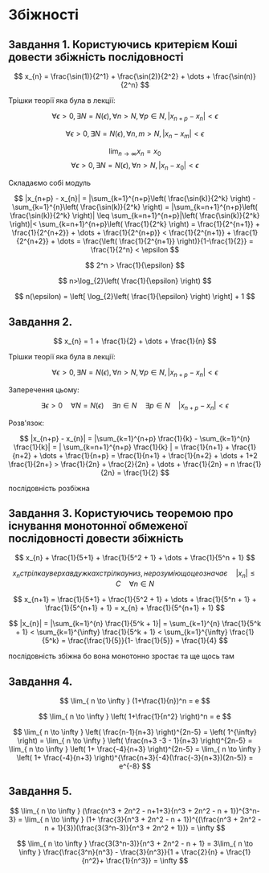 # Збіжності

## Завдання 1. Користуючись критерієм Коші довести збіжність послідовності

$$
x_{n} = \frac{\sin(1)}{2^1} + \frac{\sin(2)}{2^2} + \dots + \frac{\sin(n)}{2^n}
$$

Трішки теорії яка була в лекції:

$$
\forall \epsilon > 0, \exists N = N(\epsilon), \forall n > N, \forall p \in N, |x_{n+p}-x_{n}| < \epsilon
$$

$$
\forall \epsilon > 0, \exists N = N(\epsilon), \forall n,m > N, |x_{n} - x_{m}| < \epsilon
$$

$$
\lim_{ n \to \infty } x_{n} = x_{0}
$$
$$
\forall \epsilon > 0, \exists N = N(\epsilon), \forall n > N, |x_{n} - x_{0}| < \epsilon
$$

Складаємо собі модуль

$$
|x_{n+p} - x_{n}| = |\sum_{k=1}^{n+p}\left( \frac{\sin(k)}{2^k} \right) - \sum_{k=1}^{n}\left( \frac{\sin(k)}{2^k} \right) = |\sum_{k=n+1}^{n+p}\left( \frac{\sin(k)}{2^k} \right)| \leq \sum_{k=n+1}^{n+p}|\left( \frac{\sin(k)}{2^k} \right)|< \sum_{k=n+1}^{n+p}\left( \frac{1}{2^k} \right) = \frac{1}{2^{n+1}} + \frac{1}{2^{n+2}} + \dots + \frac{1}{2^{n+p}} < \frac{1}{2^{n+1}} + \frac{1}{2^{n+2}} + \dots = \frac{\left( \frac{1}{2^{n+1}} \right)}{1-\frac{1}{2}} = \frac{1}{2^n} < \epsilon
$$

$$
2^n > \frac{1}{\epsilon}
$$

$$
n>\log_{2}\left( \frac{1}{\epsilon} \right)
$$

$$
n(\epsilon) = \left[ \log_{2}\left( \frac{1}{\epsilon} \right) \right] + 1
$$

## Завдання 2.

$$
x_{n} = 1 + \frac{1}{2} + \dots + \frac{1}{n}
$$

Трішки теорії яка була в лекції:

$$
\forall \epsilon > 0, \exists N = N(\epsilon), \forall n > N, \forall p \in N, |x_{n+p}-x_{n}| < \epsilon
$$

Заперечення цьому:

$$
\exists \epsilon > 0 \quad \forall N= N(\epsilon) \quad \exists n \in N \quad \exists p \in N \quad |x_{n+p} - x_{n}| < \epsilon
$$

Розв'язок:

$$
|x_{n+p} - x_{n}| = |\sum_{k=1}^{n+p} \frac{1}{k} - \sum_{k=1}^{n} \frac{1}{k}| = | \sum_{k=n+1}^{n+p} \frac{1}{k} | = \frac{1}{n+1} + \frac{1}{n+2} + \dots + \frac{1}{n+p} = \frac{1}{n+1} + \frac{1}{n+2} + \dots + 1+2 \frac{1}{2n+} > \frac{1}{2n} + \frac{2}{2n} + \dots + \frac{1}{2n} = n \frac{1}{2n} = \frac{1}{2}
$$

послідовність розбіжна

## Завдання 3. Користуючись теоремою про існування монотонної обмеженої послідовності довести збіжність

$$
x_{n} + \frac{1}{5+1} + \frac{1}{5^2 + 1} + \dots + \frac{1}{5^n + 1}
$$

$$
x_{n} стрілка уверх а в дужках стрілка униз, не розумію що це означає \quad |x_{n}| \leq C \quad \forall n \in N
$$

$$
x_{n+1} = \frac{1}{5+1} + \frac{1}{5^2 + 1} + \dots + \frac{1}{5^n + 1} + \frac{1}{5^{n+1} + 1} = x_{n} + \frac{1}{5^{n+1} + 1}
$$

$$
|x_{n}| = |\sum_{k=1}^{n} \frac{1}{5^k + 1}| = \sum_{k=1}^{n} \frac{1}{5^k + 1} < \sum_{k=1}^{\infty} \frac{1}{5^k + 1} < \sum_{k=1}^{\infty} \frac{1}{5^k} = \frac{\frac{1}{5}}{1- \frac{1}{5}} = \frac{1}{4}
$$

послідовність збіжна бо вона монотонно зростає та ще щось там

## Завдання 4. 

$$
\lim_{ n \to \infty } (1+\frac{1}{n})^n = e
$$

$$
\lim_{ n \to \infty } \left( 1+\frac{1}{n^2} \right)^n = e
$$

$$
\lim_{ n \to \infty } \left(  \frac{n-1}{n+3} \right)^{2n-5} = \left( 1^{\infty} \right) = \lim_{ n \to \infty } \left(  \frac{n+3 -3 - 1}{n+3}  \right)^{2n-5} = \lim_{ n \to \infty } \left( 1+ \frac{-4}{n+3} \right)^{2n-5} = \lim_{ n \to \infty } \left( 1+ \frac{-4}{n+3} \right)^{\frac{n+3}{-4}(\frac{-3}{n+3})(2n-5)} = e^{-8}
$$

## Завдання 5.

$$
\lim_{ n \to \infty } (\frac{n^3 + 2n^2 - n+1+3}{n^3 + 2n^2 - n + 1})^{3^n-3} = \lim_{ n \to \infty } (1+ \frac{3}{n^3 + 2n^2 - n + 1})^{(\frac{n^3 + 2n^2 - n + 1}{3})(\frac{3(3^n-3)}{n^3 + 2n^2 + 1})} = \infty
$$

$$
\lim_{ n \to \infty } \frac{3(3^n-3)}{n^3 + 2n^2 - n + 1} = 3\lim_{ n \to \infty } \frac{\frac{3^n}{n^3} - \frac{3}{n^3}}{1 + \frac{2}{n} + \frac{1}{n^2}+ \frac{1}{n^3}} = \infty 
$$